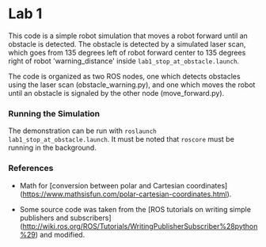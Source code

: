 # Lab 1

This code is a simple robot simulation that moves a robot forward until an
obstacle is detected. The obstacle is detected by a simulated laser scan, which
goes from 135 degrees left of robot forward center to 135 degrees right of robot
'warning_distance' inside `lab1_stop_at_obstacle.launch`.

The code is organized as two ROS nodes, one which detects obstacles using the
laser scan (obstacle_warning.py), and one which moves the robot until an
obstacle is signaled by the other node (move_forward.py).

### Running the Simulation
The demonstration can be run with `roslaunch lab1_stop_at_obstacle.launch`. It must be noted that `roscore` must be running in the background.

### References
+ Math for [conversion between polar and Cartesian coordinates] (https://www.mathsisfun.com/polar-cartesian-coordinates.html).

+ Some source code was taken from the [ROS tutorials on writing simple publishers and subscribers] (http://wiki.ros.org/ROS/Tutorials/WritingPublisherSubscriber%28python%29) and modified.

